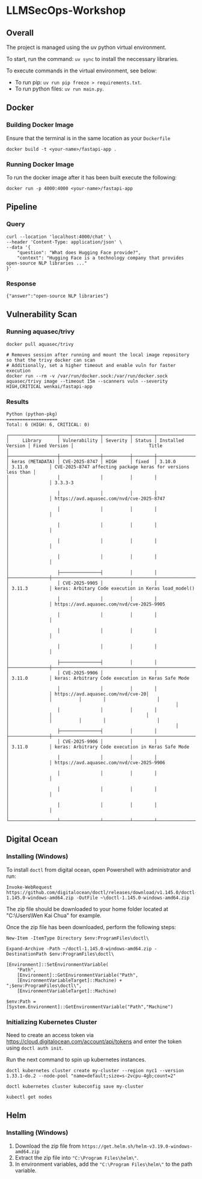 # LLMSecOps-Workshop

## Overall
The project is managed using the uv python virtual environment.

To start, run the command: `uv sync` to install the neccessary libraries.

To execute commands in the virtual environment, see below:
- To run pip: `uv run pip freeze > requirements.txt`.
- To run python files: `uv run main.py`.

## Docker
### Building Docker Image
Ensure that the terminal is in the same location as your ``Dockerfile``
```
docker build -t <your-name>/fastapi-app .
```

### Running Docker Image
To run the docker image after it has been built execute the following:
```
docker run -p 4000:4000 <your-name>/fastapi-app
```

## Pipeline
### Query
```
curl --location 'localhost:4000/chat' \
--header 'Content-Type: application/json' \
--data '{
    "question": "What does Hugging Face provide?",
    "context": "Hugging Face is a technology company that provides open-source NLP libraries ..."
}'
```

### Response 
``` {"answer":"open-source NLP libraries"} ```

## Vulnerability Scan
### Running aquasec/trivy
```
docker pull aquasec/trivy

# Removes session after running and mount the local image repository so that the trivy docker can scan
# Additionally, set a higher timeout and enable vuln for faster execution
docker run --rm -v /var/run/docker.sock:/var/run/docker.sock aquasec/trivy image --timeout 15m --scanners vuln --severity HIGH,CRITICAL wenkai/fastapi-app
```

### Results
```
Python (python-pkg)
===================
Total: 6 (HIGH: 6, CRITICAL: 0)

┌──────────────────┬───────────────┬──────────┬────────┬───────────────────┬───────────────┬──────────────────────────────────────────────────────────────┐
│     Library      │ Vulnerability │ Severity │ Status │ Installed Version │ Fixed Version │                            Title                             │
├──────────────────┼───────────────┼──────────┼────────┼───────────────────┼───────────────┼──────────────────────────────────────────────────────────────┤
│ keras (METADATA) │ CVE-2025-8747 │ HIGH     │ fixed  │ 3.10.0            │ 3.11.0        │ CVE-2025-8747 affecting package keras for versions less than │
│                  │               │          │        │                   │               │ 3.3.3-3                                                      │
│                  │               │          │        │                   │               │ https://avd.aquasec.com/nvd/cve-2025-8747                    │
│                  │               │          │        │                   │               │                                                              │
│                  │               │          │        │                   │               │                                                              │
│                  │               │          │        │                   │               │                                                              │
│                  │               │          │        │                   │               │                                                              │
│                  ├───────────────┤          │        │                   ├───────────────┼──────────────────────────────────────────────────────────────┤
│                  │ CVE-2025-9905 │          │        │                   │ 3.11.3        │ keras: Arbitary Code execution in Keras load_model()         │
│                  │               │          │        │                   │               │ https://avd.aquasec.com/nvd/cve-2025-9905                    │
│                  │               │          │        │                   │               │                                                              │
│                  │               │          │        │                   │               │                                                              │
│                  │               │          │        │                   │               │                                                              │
│                  ├───────────────┤          │        │                   ├───────────────┼──────────────────────────────────────────────────────────────┤
│                  │ CVE-2025-9906 │          │        │                   │ 3.11.0        │ keras: Arbitrary Code execution in Keras Safe Mode           │
│                  │               │          │        │                   │               │ https://avd.aquasec.com/nvd/cve-20│                  │               │          │        │                   │               │                                                              │
│                  │               │          │        │                   │               │                                   │                  │               │          │        │                   │               │                                                              │
│                  ├───────────────┤          │        │                   ├───────────────┼──────────────────────────────────────────────────────────────┤
│                  │ CVE-2025-9906 │          │        │                   │ 3.11.0        │ keras: Arbitrary Code execution in Keras Safe Mode           │
│                  │               │          │        │                   │               │ https://avd.aquasec.com/nvd/cve-2025-9906                    │
│                  │               │          │        │                   │               │                                                              │
│                  │               │          │        │                   │               │                                                              │
│                  │               │          │        │                   │               │                                                              │
└──────────────────┴───────────────┴──────────┴────────┴───────────────────┴───────────────┴──────────────────────────────────────────────────────────────┘
```

## Digital Ocean
### Installing (Windows)
To install ``doctl`` from digital ocean, open Powershell with administrator and run:
```
Invoke-WebRequest https://github.com/digitalocean/doctl/releases/download/v1.145.0/doctl-1.145.0-windows-amd64.zip -OutFile ~\doctl-1.145.0-windows-amd64.zip
```
The zip file should be downloaded to your home folder located at "C:\Users\Wen Kai Chua\" for example.

Once the zip file has been downloaded, perform the following steps:
```
New-Item -ItemType Directory $env:ProgramFiles\doctl\

Expand-Archive -Path ~/doctl-1.145.0-windows-amd64.zip -DestinationPath $env:ProgramFiles\doctl\

[Environment]::SetEnvironmentVariable(
    "Path",
    [Environment]::GetEnvironmentVariable("Path",
    [EnvironmentVariableTarget]::Machine) + ";$env:ProgramFiles\doctl\",
    [EnvironmentVariableTarget]::Machine)

$env:Path = [System.Environment]::GetEnvironmentVariable("Path","Machine")
```

### Initializing Kubernetes Cluster
Need to create an access token via https://cloud.digitalocean.com/account/api/tokens and enter the token using ``doctl auth init``.

Run the next command to spin up kubernetes instances.
```
doctl kubernetes cluster create my-cluster --region nyc1 --version 1.33.1-do.2 --node-pool "name=default;size=s-2vcpu-4gb;count=2"

doctl kubernetes cluster kubeconfig save my-cluster

kubectl get nodes
```

## Helm
### Installing (Windows)
1. Download the zip file from ``https://get.helm.sh/helm-v3.19.0-windows-amd64.zip``
2. Extract the zip file into ``"C:\Program Files\helm\"``.
3. In environment variables, add the ``"C:\Program Files\helm\"`` to the path variable.